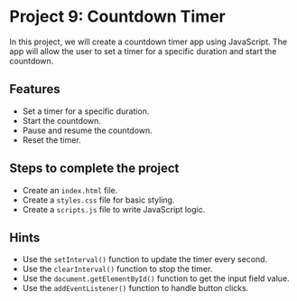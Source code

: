 # Project 9: Countdown Timer

In this project, we will create a countdown timer app using JavaScript. The app will allow the user to set a timer for a specific duration and start the countdown.

## Features

- Set a timer for a specific duration.
- Start the countdown.
- Pause and resume the countdown.
- Reset the timer.

## Steps to complete the project

- Create an `index.html` file.
- Create a `styles.css` file for basic styling.
- Create a `scripts.js` file to write JavaScript logic.

## Hints

- Use the `setInterval()` function to update the timer every second.
- Use the `clearInterval()` function to stop the timer.
- Use the `document.getElementById()` function to get the input field value.
- Use the `addEventListener()` function to handle button clicks.
